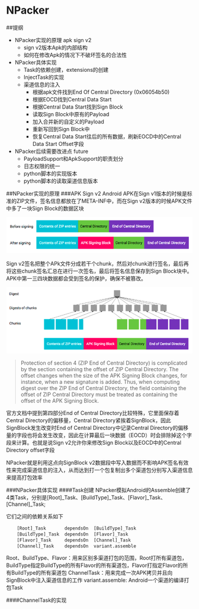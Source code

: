 # NPacker
##提纲
* NPacker实现的原理 apk sign v2
    * sign v2版本Apk的内部结构
    * 如何在修改Apk的情况下不破坏签名的合法性
* NPacker具体实现
    * Task的依赖创建，extensions的创建
    * InjectTask的实现
    * 渠道信息的注入
        * 根据apk文件找到End Of Central Directory (0x06054b50)
        * 根据EOCD找到Central Data Start
        * 根据Central Data Start找到Sign Block
        * 读取Sign Block中原有的Payload
        * 加入合并新的自定义的Payload
        * 重新写回到Sign Block中
        * 恢复Central Data Start往后的所有数据，刷新EOCD中的Central Data Start Offset字段
* NPacker后续需要改进点 future
    * PayloadSupport和ApkSupport的职责划分
    * 日志权限的统一
    * python脚本的实现版本
    * python脚本的读取渠道信息版本
    
##NPacker实现的原理
###APK Sign v2
Android APK在Sign v1版本的时候是标准的ZIP文件，签名信息都放在了META-INF中，而在Sign v2版本的时候APK文件中多了一块Sign Block的数据区块

![APK Sign Struct](./apk_sign_struct.png)

Sign v2签名把整个APk文件分成若干个chunk，然后对chunk进行签名，最后再将这些chunk签名汇总在进行一次签名，最后将签名信息保存到Sign Block块中。APK中第一三四块数据都会受到签名的保护，确保不被篡改。

![APK Sign Protection](./apk_integrity_protection.png)

> Protection of section 4 (ZIP End of Central Directory) is complicated by the section containing the offset of ZIP Central Directory. The offset changes when the size of the APK Signing Block changes, for instance, when a new signature is added. Thus, when computing digest over the ZIP End of Central Directory, the field containing the offset of ZIP Central Directory must be treated as containing the offset of the APK Signing Block.

官方文档中提到第四部分End of Central Directory比较特殊，它里面保存着Central Directory的偏移量，Central Directory紧挨着SignBlock，因此SignBlock发生改变时End of Central Directory中记录Central Directory的偏移量的字段也将会发生改变，因此在计算最后一块数据（EOCD）时会排除掉这个字段来计算。也就是说Sign v2允许你来修改Sign Block以及EOCD中的Central Directory offset字段

NPacker就是利用这点向SignBlock v2数据段中写入数据而不影响APK签名有效性来完成渠道信息的注入，从而达到打一个包复制出多个渠道包分别写入渠道信息来提高打包效率

###NPacker具体实现
####Task创建
NPacker模拟Android的Assemble创建了4类Task，分别是[Root]_Task、[BuildType]_Task、[Flavor]_Task、[Channel]_Task;

它们之间的依赖关系如下
```
    [Root]_Task       dependsOn  [BuildType]_Task
    [BuildType]_Task  dependsOn  [Flavor]_Task
    [Flavor]_Task     dependsOn  [Channel]_Task
    [Channel]_Task    dependsOn  variant.assemble
```
Root、BuildType、Flavor：用来区别多渠道打包的范围，Root打所有渠道包，BuildType指定BuildType的所有Flavor的所有渠道包，Flavor打指定Flavor的所有BuildType的所有渠道包
ChannelTask：用来完成一次APK拷贝并且向SignBlock中注入渠道信息的工作
variant.assemble: Android一个渠道的编译打包Task

####ChannelTask的实现